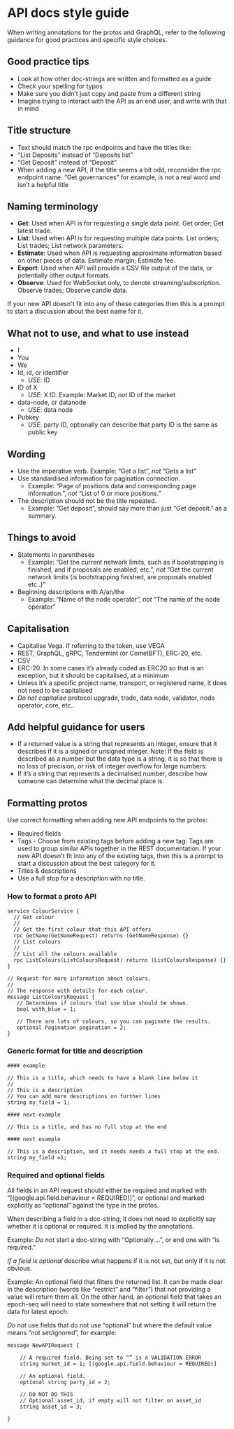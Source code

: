 # API docs style guide 

When writing annotations for the protos and GraphQL, refer to the following guidance for good practices and specific style choices.

## Good practice tips

- Look at how other doc-strings are written and formatted as a guide
- Check your spelling for typos
- Make sure you didn’t just copy and paste from a different string
- Imagine trying to interact with the API as an end user, and write with that in mind

## Title structure

- Text should match the rpc endpoints and have the titles like:
- “List Deposits” instead of “Deposits list”
- “Get Deposit” instead of “Deposit”
- When adding a new API, if the title seems a bit odd, reconsider the rpc endpoint name. “Get governances” for example, is not a real word and isn’t a helpful title

## Naming terminology

- **Get**: Used when API is for requesting a single data point. Get order; Get latest trade.
- **List**: Used when API is for requesting multiple data points. List orders; List trades; List network parameters. 
- **Estimate**: Used when API is requesting approximate information based on other pieces of data. Estimate margin; Estimate fee.
- **Export**: Used when API will provide a CSV file output of the data, or potentially other output formats.
- **Observe**: Used for WebSocket only, to denote streaming/subscription. Observe trades; Observe candle data. 

If your new API doesn't fit into any of these categories then this is a prompt to start a discussion about the best name for it.

## What not to use, and what to use instead

- I
- You
- We
- Id, id, or identifier
  - *USE*: ID
- ID of X
  - *USE*: X ID. Example: Market ID, *not* ID of the market
- data-node, or datanode
  - *USE*: data node
- Pubkey 
  - *USE*: party ID, optionally can describe that party ID is the same as public key

## Wording

- Use the imperative verb. Example: “Get a list”, *not* “Gets a list”
- Use standardised information for pagination connection. 
  - Example: “Page of positions data and corresponding page information.”, *not* “List of 0 or more positions.”
- The description should not be the title repeated. 
  - Example: “Get deposit”, should say more than just “Get deposit.” as a summary.

## Things to avoid

- Statements in parentheses 
  - Example: ”Get the current network limits, such as if bootstrapping is finished, and if proposals are enabled, etc.”, *not* “Get the current network limits (is bootstrapping finished, are proposals enabled etc..)”
- Beginning descriptions with A/an/the
  - Example: “Name of the node operator”, *not* “The name of the node operator”

## Capitalisation

- Capitalise Vega. If referring to the token, use VEGA
- REST, GraphQL, gRPC, Tendermint (or CometBFT), ERC-20, etc.
- CSV
- ERC-20. In some cases it’s already coded as ERC20 so that is an exception, but it should be capitalised, at a minimum
- Unless it’s a specific project name, transport, or registered name, it does not need to be capitalised
- *Do not capitalise* protocol upgrade, trade, data node, validator, node operator, core, etc.. 

## Add helpful guidance for users

- If a returned value is a string that represents an integer, ensure that it describes if it is a signed or unsigned integer. Note: If the field is described as a number but the data type is a string, it is so that there is no loss of precision, or risk of integer overflow for large numbers.
- If it’s a string that represents a decimalised number, describe how someone can determine what the decimal place is.

## Formatting protos

Use correct formatting when adding new API endpoints to the protos: 

- Required fields  
- Tags - Choose from existing tags before adding a new tag. Tags are used to group similar APIs together in the REST documentation. If your new API doesn't fit into any of the existing tags, then this is a prompt to start a discussion about the best category for it.
- Titles & descriptions 
- Use a full stop for a description with no title. 

### How to format a proto API

```
service ColourService {
  // Get colour
  //
  // Get the first colour that this API offers
  rpc GetName(GetNameRequest) returns (GetNameResponse) {}
  // List colours
  //
  // List all the colours available
  rpc ListColours(ListColoursRequest) returns (ListColoursResponse) {}
}

// Request for more information about colours.
//
// The response with details for each colour.
message ListColoursRequest {
   // Determines if colours that use blue should be shown. 
   bool with_blue = 1;
   
   // There are lots of colours, so you can paginate the results.
   optional Pagination pagination = 2;
}
```

### Generic format for title and description

``` 
#### example

// This is a title, which needs to have a blank line below it
//
// This is a description
// You can add more descriptions on further lines 
string my_field = 1;

#### next example

// This is a title, and has no full stop at the end

#### next example

// This is a description, and it needs needs a full stop at the end.
string my_field =1;
```

### Required and optional fields
All fields in an API request should either be required and marked with “[(google.api.field.behaviour = REQUIRED)]”, or optional and marked explicitly as “optional” against the type in the protos. 

When describing a field in a doc-string, it does not need to explicitly say whether it is optional or required. It is implied by the annotations. 

Example: *Do not* start a doc-string with “Optionally….”, or end one with “is required.”

*If a field is optional* describe what happens if it is not set, but only if it is not obvious. 

Example: An optional field that filters the returned list. It can be made clear in the description (words like “restrict” and “filter”) that not providing a value will return them all. On the other hand, an optional field that takes an epoch-seq will need to state somewhere that not setting it will return the data for latest epoch.

*Do not* use fields that do not use “optional” but where the default value means “not set/ignored”, for example:

```
message NewAPIRequest {

    // A required field. Being set to “” is a VALIDATION ERROR
    string market_id = 1; [(google.api.field.behaviour = REQUIRED)]

    // An optional field. 
    optional string party_id = 2;

    // DO NOT DO THIS
    // Optional asset_id, if empty will not filter on asset_id
    string asset_id = 3;

}

```
